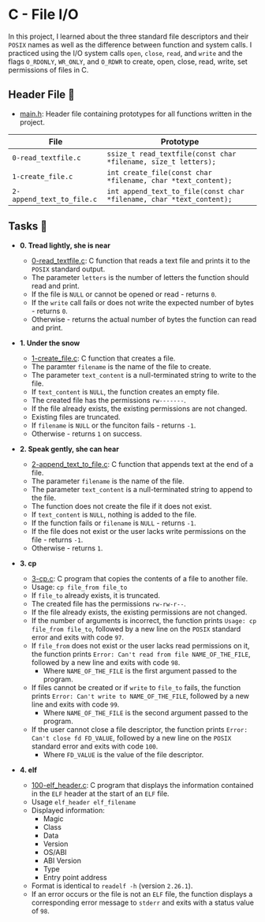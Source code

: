 # C - File I/O

In this project, I learned about the three standard file descriptors and their
`POSIX` names as well as the difference between function and system calls. I
practiced using the I/O system calls `open`, `close`, `read`, and `write`
and the flags `O_RDONLY`, `WR_ONLY`, and `O_RDWR` to create, open, close,
read, write, set permissions of files in C.


## Header File :file_folder:

* [main.h](./main.h): Header file containing prototypes for all functions
written in the project.

| File                      | Prototype                                                            |
| ------------------------- | -------------------------------------------------------------------- |
| `0-read_textfile.c`       | `ssize_t read_textfile(const char *filename, size_t letters);`       |
| `1-create_file.c`         | `int create_file(const char *filename, char *text_content);`         |
| `2-append_text_to_file.c` | `int append_text_to_file(const char *filename, char *text_content);` |

## Tasks :page_with_curl:

* **0. Tread lightly, she is near**
  * [0-read_textfile.c](./0-read_textfile.c): C function that reads a text file and
  prints it to the `POSIX` standard output.
  * The parameter `letters` is the number of letters the function should read and print.
  * If the file is `NULL` or cannot be opened or read - returns `0`.
  * If the `write` call fails or does not write the expected number of bytes - returns `0`.
  * Otherwise - returns the actual number of bytes the function can read and print.

* **1. Under the snow**
  * [1-create_file.c](./1-create_file.c): C function that creates a file.
  * The paramter `filename` is the name of the file to create.
  * The parameter `text_content` is a null-terminated string to write to the file.
  * If `text_content` is `NULL`, the function creates an empty file.
  * The created file has the permissions `rw-------`.
  * If the file already exists, the existing permissions are not changed.
  * Existing files are truncated.
  * If `filename` is `NULL` or the funciton fails - returns `-1`.
  * Otherwise - returns `1` on success.

* **2. Speak gently, she can hear**
  * [2-append_text_to_file.c](./2-append_text_to_file.c): C function that appends text at
  the end of a file.
  * The parameter `filename` is the name of the file.
  * The parameter `text_content` is a null-terminated string to append to the file.
  * The function does not create the file if it does not exist.
  * If `text_content` is `NULL`, nothing is added to the file.
  * If the function fails or `filename` is `NULL` - returns `-1`.
  * If the file does not exist or the user lacks write permissions on the file - returns `-1`.
  * Otherwise - returns `1`.

* **3. cp**
  * [3-cp.c](./3-cp.c): C program that copies the contents of a file to another file.
  * Usage: `cp file_from file_to`
  * If `file_to` already exists, it is truncated.
  * The created file has the permissions `rw-rw-r--`.
  * If the file already exists, the existing permissions are not changed.
  * If the number of arguments is incorrect, the function prints `Usage: cp file_from
  file_to`, followed by a new line on the `POSIX` standard error and exits with code `97`.
  * If `file_from` does not exist or the user lacks read permissions on it,
  the function prints `Error: Can't read from file NAME_OF_THE_FILE`, followed by a new
  line and exits with code `98`.
    * Where `NAME_OF_THE_FILE` is the first argument passed to the program.
  * If files cannot be created or if `write` to `file_to` fails, the function prints
  `Error: Can't write to NAME_OF_THE_FILE`, followed by a new line and exits with code `99`.
    * Where `NAME_OF_THE_FILE` is the second argument passed to the program.
  * If the user cannot close a file descriptor, the function prints `Error:
  Can't close fd FD_VALUE`, followed by a new line on the `POSIX` standard
  error and exits with code `100`.
    * Where `FD_VALUE` is the value of the file descriptor.

* **4. elf**
  * [100-elf_header.c](./100-elf_header.c): C program that displays the information contained
  in the `ELF` header at the start of an `ELF` file.
  * Usage `elf_header elf_filename`
  * Displayed information:
    * Magic
    * Class
    * Data
    * Version
    * OS/ABI
    * ABI Version
    * Type
    * Entry point address
  * Format is identical to `readelf -h` (version `2.26.1`).
  * If an error occurs or the file is not an `ELF` file, the function displays a
  corresponding error message to `stderr` and exits with a status value of `98`.

